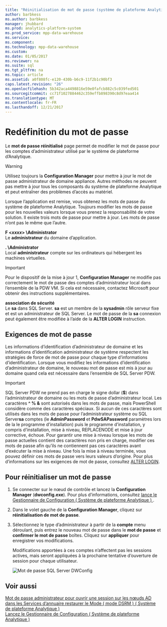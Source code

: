 ```yaml
---
title: "Réinitialisation de mot de passe (système de plateforme Analytique)"
author: barbkess
ms.author: barbkess
manager: jhubbard
ms.prod: analytics-platform-system
ms.prod_service: mpp-data-warehouse
ms.service: 
ms.component: 
ms.technology: mpp-data-warehouse
ms.custom: 
ms.date: 01/05/2017
ms.reviewer: na
ms.suite: sql
ms.tgt_pltfrm: na
ms.topic: article
ms.assetid: a0f808fc-e120-430b-b6c9-11f2b1c90bf3
caps.latest.revision: "26"
ms.openlocfilehash: 5b342aca4498816e59e0fafcb882c5c039fed501
ms.sourcegitcommit: cc71f1027884462c359effb898390c8d97eaa414
ms.translationtype: MT
ms.contentlocale: fr-FR
ms.lasthandoff: 12/21/2017
---
```

# <a name="password-reset"></a>Redéfinition du mot de passe
Le **mot de passe réinitialisé** page permet de modifier le mot de passe pour les comptes d’administrateur utilisé par le système de plateforme d’Analytique.  
  
> [!WARNING]  
> Utilisez toujours la **Configuration Manager** pour mettre à jour le mot de passe administrateur de domaine appliance. Autres méthodes ne peuvent pas mettre à jour tous les composants du système de plateforme Analytique et peut entraîner des problèmes d’accès au matériel.  
  
Lorsque l’application est remise, vous obtenez les mots de passe du système de plateforme Analytique. Toujours modifier les mots de passe pour les nouvelles valeurs lorsque vous prenez la responsabilité de votre solution. Il existe trois mots de passe pour mettre à jour. Les mots de passe n’ont pas le même que l’autre.  
  
**F <*xxxx*> \Administrator**  
Le **administrateur** du domaine d’application.  
  
**. \Administrator**  
Local **administrateur** compte sur les ordinateurs qui hébergent les machines virtuelles.  
  
> [!IMPORTANT]  
> Pour le dispositif de la mise à jour 1, **Configuration Manager** ne modifie pas correctement le mot de passe des comptes d’administrateur local dans l’ensemble de la PDW VM. Si cela est nécessaire, contactez Microsoft pour obtenir des instructions supplémentaires.  
  
**association de sécurité**  
Le **sa** dans SQL Server. **sa** est un membre de la **sysadmin** rôle serveur fixe et est un administrateur de SQL Server. Le mot de passe de la **sa** connexion peut également être modifiée à l’aide de la **ALTER LOGIN** instruction.  
  
## <a name="password-requirements"></a>Exigences de mot de passe  
Les informations d’identification d’administrateur de domaine et les informations d’identification administrateur de système respectent les stratégies de force de mot de passe pour chaque type d’informations d’identification. Lorsque vous modifiez les informations d’identification d’administrateur de domaine, le nouveau mot de passe est mis à jour au domaine quand cela est nécessaire dans l’ensemble de SQL Server PDW.  
  
> [!IMPORTANT]  
> SQL Server PDW ne prend pas en charge le signe dollar (**$**) dans l’administrateur de domaine ou les mots de passe d’administrateur local. Les caractères **^ % &** sont autorisés dans les mots de passe, mais PowerShell considère comme des caractères spéciaux. Si aucun de ces caractères sont utilisés dans les mots de passe pour l’administrateur système ou SQL Server**sa** comptes (le **AdminPassword** et **PdwSAPassword** paramètres lors de la le programme d’installation) puis le programme d’installation, y compris d’installation, mise à niveau, REPLACENODE et mise à jour corrective, échoue. Pour garantir une mise à niveau lorsque les mots de passe actuelles contient des caractères non pris en charge, modifier ces mots de passe afin qu’ils ne contiennent pas ces caractères avant d’exécuter la mise à niveau. Une fois la mise à niveau terminée, vous pouvez définir ces mots de passe vers leurs valeurs d’origine. Pour plus d’informations sur les exigences de mot de passe, consultez [ALTER LOGIN](../t-sql/statements/alter-login-transact-sql.md).  
  
## <a name="to-reset-a-password"></a>Pour réinitialiser un mot de passe  
  
1.  Se connecter sur le nœud de contrôle et lancez la **Configuration Manager** (**dwconfig.exe**). Pour plus d’informations, consultez [lance le Gestionnaire de Configuration &#40; Système de plateforme Analytique &#41; ](launch-the-configuration-manager.md).  
  
2.  Dans le volet gauche de la **Configuration Manager**, cliquez sur **réinitialisation de mot de passe**.  
  
3.  Sélectionnez le type d’administrateur à partir de la **compte** menu déroulant, puis entrez le nouveau mot de passe dans le **mot de passe** et **confirmer le mot de passe** boîtes. Cliquez sur **appliquer** pour enregistrer vos modifications.  
  
    Modifications apportées à ces comptes n’affectent pas les sessions actives, mais seront appliquées à la prochaine tentative d’ouverture de session pour chaque utilisateur.  
  
    ![Mot de passe SQL Server DWConfig](./media/password-reset/SQL_Server_PDW_DWConfig_TopPW.png "SQL_Server_PDW_DWConfig_TopPW")  
  
## <a name="see-also"></a>Voir aussi  
[Mot de passe administrateur pour ouvrir une session sur les nœuds AD dans les Services d’annuaire restaurer le Mode &#40; mode DSRM &#41; &#40; Système de plateforme Analytique &#41;](set-admin-password-for-logging-on-to-ad-nodes-in-directory-services-restore-mode.md)  
[Lancez le Gestionnaire de Configuration &#40; Système de plateforme Analytique &#41;](launch-the-configuration-manager.md)  
  

